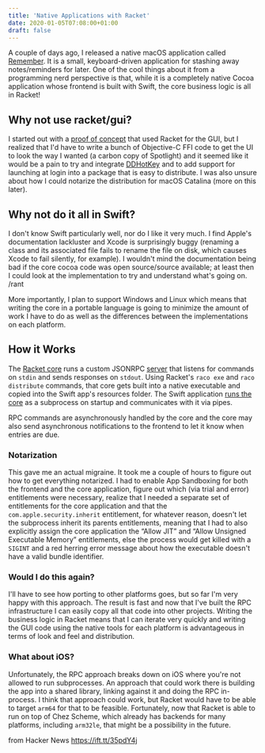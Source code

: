 ```yaml
---
title: 'Native Applications with Racket'
date: 2020-01-05T07:08:00+01:00
draft: false
---
```


A couple of days ago, I released a native macOS application called [Remember](https://gumroad.com/l/rememberapp). It is a small, keyboard-driven application for stashing away notes/reminders for later. One of the cool things about it from a programming nerd perspective is that, while it is a completely native Cocoa application whose frontend is built with Swift, the core business logic is all in Racket!

Why not use racket/gui?
-----------------------

I started out with a [proof of concept](https://gist.github.com/Bogdanp/3fa6dec42a9bd7fa4422e0e0cd1cd23b) that used Racket for the GUI, but I realized that I'd have to write a bunch of Objective-C FFI code to get the UI to look the way I wanted (a carbon copy of Spotlight) and it seemed like it would be a pain to try and integrate [DDHotKey](https://github.com/davedelong/DDHotKey) and to add support for launching at login into a package that is easy to distribute. I was also unsure about how I could notarize the distribution for macOS Catalina (more on this later).

Why not do it all in Swift?
---------------------------

I don't know Swift particularly well, nor do I like it very much. I find Apple's documentation lackluster and Xcode is surprisingly buggy (renaming a class and its associated file fails to rename the file on disk, which causes Xcode to fail silently, for example). I wouldn't mind the documentation being bad if the core cocoa code was open source/source available; at least then I could look at the implementation to try and understand what's going on. /rant

More importantly, I plan to support Windows and Linux which means that writing the core in a portable language is going to minimize the amount of work I have to do as well as the differences between the implementations on each platform.

How it Works
------------

The [Racket core](https://github.com/Bogdanp/remember/tree/bfe3c0c56b59602852155247c37ef4243866c6ba/core) runs a custom JSONRPC [server](https://github.com/Bogdanp/remember/blob/bfe3c0c56b59602852155247c37ef4243866c6ba/core/server.rkt#L15) that listens for commands on `stdin` and sends responses on `stdout`. Using Racket's `raco exe` and `raco distribute` commands, that core gets built into a native executable and copied into the Swift app's resources folder. The Swift application [runs the core](https://github.com/Bogdanp/remember/blob/bfe3c0c56b59602852155247c37ef4243866c6ba/cocoa/remember/remember/ComsCenter.swift#L39) as a subprocess on startup and communicates with it via pipes.

RPC commands are asynchronously handled by the core and the core may also send asynchronous notifications to the frontend to let it know when entries are due.

### Notarization

This gave me an actual migraine. It took me a couple of hours to figure out how to get everything notarized. I had to enable App Sandboxing for both the frontend and the core application, figure out which (via trial and error) entitlements were necessary, realize that I needed a separate set of entitlements for the core application and that the `com.apple.security.inherit` entitlement, for whatever reason, doesn't let the subprocess inherit its parents entitlements, meaning that I had to also explicitly assign the core application the “Allow JIT” and “Allow Unsigned Executable Memory” entitlements, else the process would get killed with a `SIGINT` and a red herring error message about how the executable doesn't have a valid bundle identifier.

### Would I do this again?

I'll have to see how porting to other platforms goes, but so far I'm very happy with this approach. The result is fast and now that I've built the RPC infrastructure I can easily copy all that code into other projects. Writing the business logic in Racket means that I can iterate very quickly and writing the GUI code using the native tools for each platform is advantageous in terms of look and feel and distribution.

### What about iOS?

Unfortunately, the RPC approach breaks down on iOS where you're not allowed to run subprocesses. An approach that could work there is building the app into a shared library, linking against it and doing the RPC in-process. I think that approach could work, but Racket would have to be able to target `arm64` for that to be feasible. Fortunately, now that Racket is able to run on top of Chez Scheme, which already has backends for many platforms, including `arm32le`, that might be a possibility in the future.

  
  
from Hacker News https://ift.tt/35pdY4j